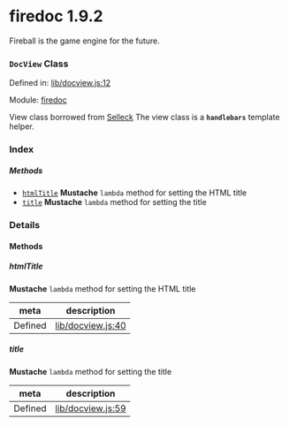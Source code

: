 
# firedoc 1.9.2

Fireball is the game engine for the future.

### `DocView` Class


Defined in: [lib/docview.js:12](../files/lib/docview.js.js)

Module: [firedoc](../modules/firedoc.md)




View class borrowed from [Selleck](https://github.com/rgrove/selleck)
The view class is a **`handlebars`** template helper.

### Index



##### Methods

  - [`htmlTitle`](#method-htmltitle) **Mustache** `lambda` method for setting the HTML title
  - [`title`](#method-title) **Mustache** `lambda` method for setting the title





### Details




<!-- Method Block -->
#### Methods


##### htmlTitle

**Mustache** `lambda` method for setting the HTML title

| meta | description |
|------|-------------|
| Defined | [lib/docview.js:40](../files/lib_docview.js.md#l40) |



##### title

**Mustache** `lambda` method for setting the title

| meta | description |
|------|-------------|
| Defined | [lib/docview.js:59](../files/lib_docview.js.md#l59) |




